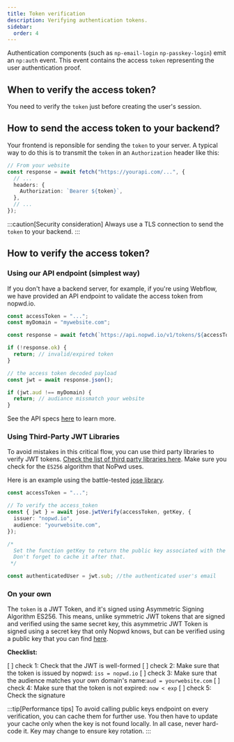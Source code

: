 ```yaml
---
title: Token verification
description: Verifying authentication tokens.
sidebar:
  order: 4
---
```


Authentication components (such as `np-email-login` `np-passkey-login`) emit an `np:auth` event. This event contains the access `token` representing the user authentication proof.

## When to verify the access token?

You need to verify the `token` just before creating the user's session.

## How to send the access token to your backend?

Your frontend is reponsible for sending the `token` to your server. A typical way to do this is to transmit the `token` in an `Authorization` header like this:

```ts
// From your website
const response = await fetch("https://yourapi.com/...", {
  // ...
  headers: {
    Authorization: `Bearer ${token}`,
  },
  // ...
});
```

:::caution[Security consideration]
Always use a TLS connection to send the `token` to your backend.
:::

## How to verify the access token?

### Using our API endpoint (simplest way)

If you don't have a backend server, for example, if you're using Webflow, we have provided an API endpoint to validate the access token from nopwd.io.

```ts
const accessToken = "...";
const myDomain = "mywebsite.com";

const response = await fetch(`https://api.nopwd.io/v1/tokens/${accessToken}`);

if (!response.ok) {
  return; // invalid/expired token
}

// the access token decoded payload
const jwt = await response.json();

if (jwt.aud !== myDomain) {
  return; // audiance missmatch your website
}
```

See the API specs [here](/reference/api/token) to learn more.

### Using Third-Party JWT Libraries

To avoid mistakes in this critical flow, you can use third party libraries to verify JWT tokens. [Check the list of third party libraries here](https://jwt.io/libraries). Make sure you check for the `ES256` algorithm that NoPwd uses.

Here is an example using the battle-tested [jose library](https://github.com/panva/jose/blob/main/docs/functions/jwt_verify.jwtVerify.md).

```ts
const accessToken = "...";

// To verify the access_token
const { jwt } = await jose.jwtVerify(accessToken, getKey, {
  issuer: "nopwd.io",
  audience: "yourwebsite.com",
});

/* 
  Set the function getKey to return the public key associated with the kid.
  Don't forget to cache it after that.
 */

const authenticatedUser = jwt.sub; //the authenticated user's email
```

### On your own

The `token` is a JWT Token, and it's signed using Asymmetric Signing Algorithm ES256. This means, unlike symmetric JWT tokens that are signed and verified using the same secret key, this asymmetric JWT Token is signed using a secret key that only Nopwd knows, but can be verified using a public key that you can find [here](/reference/api/jwks).

**Checklist:**

[ ] check 1: Check that the JWT is well-formed
[ ] check 2: Make sure that the token is issued by nopwd: `iss = nopwd.io`
[ ] check 3: Make sure that the audience matches your own domain's name:`aud = yourwebsite.com`
[ ] check 4: Make sure that the token is not expired: `now < exp`
[ ] check 5: Check the signature

:::tip[Performance tips]
To avoid calling public keys endpoint on every verification, you can cache them for further use. You then have to update your cache only when the key is not found locally.
In all case, never hard-code it. Key may change to ensure key rotation.
:::
